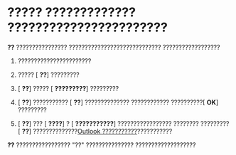 
# ????? ????????????? ???????????????????????

 **??**  ???????????????? ????????????????????????????? ??????????????????


1. ???????????????????????
    
2. ????? [ **??**] ?????????
    
3. [ **??**] ????? [ **?????????**] ?????????
    
4. [ **??**] ??????????? [ **??**] ?????????????? ???????????? ??????????[ **OK**] ?????????
    
5. [ **??**] ??? [ **????**] ? [ **???????????**] ????????????????? ???????? ????????? [ **??**] ??????????????[Outlook ???????????](8f81b1ce-333d-d9be-2af7-cfc65bf15e22.md)???????????
    

 **??**  ????????????????? "??" ??????????????? ???????????????????

